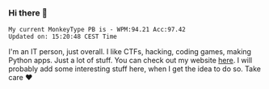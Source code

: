### Hi there 👋
<!-- PB START -->
```
My current MonkeyType PB is - WPM:94.21 Acc:97.42
Updated on: 15:20:48 CEST Time
```
<!-- PB END -->
I'm an IT person, just overall. I like CTFs, hacking, coding games, making Python apps. Just a lot of stuff.
You can check out my website [here](https://skill3472.github.io/).
I will probably add some interesting stuff here, when I get the idea to do so. Take care ❤️
